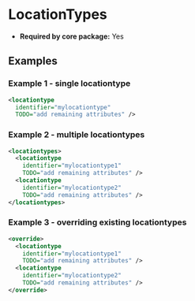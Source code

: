 # LocationTypes

- **Required by core package:** Yes

## Examples

### Example 1 - single locationtype

```xml
<locationtype
  identifier="mylocationtype"
  TODO="add remaining attributes" />
```

### Example 2 - multiple locationtypes

```xml
<locationtypes>
  <locationtype
    identifier="mylocationtype1"
    TODO="add remaining attributes" />
  <locationtype
    identifier="mylocationtype2"
    TODO="add remaining attributes" />
</locationtypes>
```

### Example 3 - overriding existing locationtypes

```xml
<override>
  <locationtype
    identifier="mylocationtype1"
    TODO="add remaining attributes" />
  <locationtype
    identifier="mylocationtype2"
    TODO="add remaining attributes" />
</override>
```

